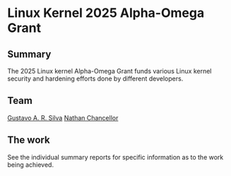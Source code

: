 # Linux Kernel 2025 Alpha-Omega Grant

## Summary
The 2025 Linux kernel Alpha-Omega Grant funds various Linux kernel security and hardening efforts done by different developers.

## Team
[Gustavo A. R. Silva](https://embeddedor.com/)
[Nathan Chancellor](https://nathanchance.dev/)

## The work
See the individual summary reports for specific information as to the work being achieved.
